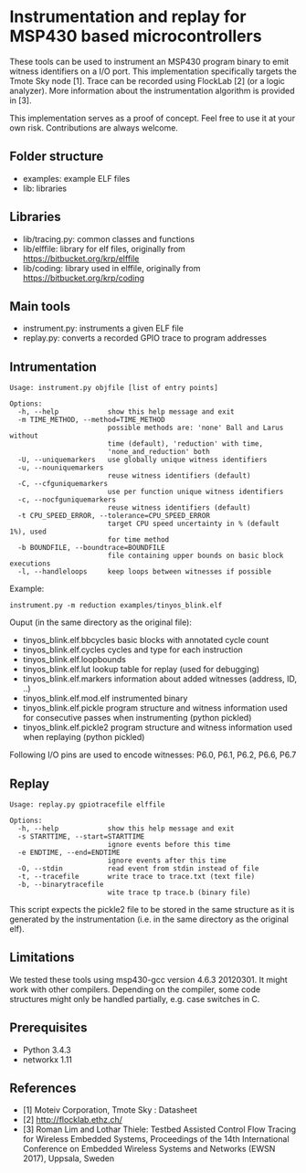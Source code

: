 Instrumentation and replay for MSP430 based microcontrollers
============================================================

These tools can be used to instrument an MSP430 program binary to emit
witness identifiers on a I/O port. This implementation specifically targets
the Tmote Sky node \[1\]. Trace can be recorded using FlockLab \[2\] (or a logic analyzer).
More information about the instrumentation algorithm is provided in \[3\].

This implementation serves as a proof of concept. Feel free to use it at your own risk.
Contributions are always welcome.

Folder structure
----------------
* examples: example ELF files
* lib: libraries

Libraries
---------
* lib/tracing.py: common classes and functions
* lib/elffile: library for elf files, originally from https://bitbucket.org/krp/elffile
* lib/coding: library used in elffile, originally from https://bitbucket.org/krp/coding

Main tools
----------
* instrument.py: instruments a given ELF file
* replay.py: converts a recorded GPIO trace to program addresses

Intrumentation
--------------
```
Usage: instrument.py objfile [list of entry points]                                                                                                                                                  
                                                                                                                                                                                                     
Options:                                                                                                                                                                                             
  -h, --help            show this help message and exit
  -m TIME_METHOD, --method=TIME_METHOD
                        possible methods are: 'none' Ball and Larus without
                        time (default), 'reduction' with time,
                        'none_and_reduction' both
  -U, --uniquemarkers   use globally unique witness identifiers
  -u, --nouniquemarkers
                        reuse witness identifiers (default)
  -C, --cfguniquemarkers
                        use per function unique witness identifiers
  -c, --nocfguniquemarkers
                        reuse witness identifiers (default)
  -t CPU_SPEED_ERROR, --tolerance=CPU_SPEED_ERROR
                        target CPU speed uncertainty in % (default 1%), used
                        for time method
  -b BOUNDFILE, --boundtrace=BOUNDFILE
                        file containing upper bounds on basic block executions
  -l, --handleloops     keep loops between witnesses if possible
```

Example:
```
instrument.py -m reduction examples/tinyos_blink.elf
```
Ouput (in the same directory as the original file):

* tinyos_blink.elf.bbcycles   basic blocks with annotated cycle count
* tinyos_blink.elf.cycles     cycles and type for each instruction
* tinyos_blink.elf.loopbounds 
* tinyos_blink.elf.lut        lookup table for replay (used for debugging)
* tinyos_blink.elf.markers    information about added witnesses (address, ID, ..)
* tinyos_blink.elf.mod.elf    instrumented binary
* tinyos_blink.elf.pickle     program structure and witness information used for consecutive passes when instrumenting (python pickled)
* tinyos_blink.elf.pickle2    program structure and witness information used when replaying (python pickled)

Following I/O pins are used to encode witnesses: P6.0, P6.1, P6.2, P6.6, P6.7

Replay
------
```
Usage: replay.py gpiotracefile elffile                                                                                                                                                               
                                                                                                                                                                                                     
Options:                                                                                                                                                                                             
  -h, --help            show this help message and exit                                                                                                                                              
  -s STARTTIME, --start=STARTTIME                                                                                                                                                                    
                        ignore events before this time                                                                                                                                               
  -e ENDTIME, --end=ENDTIME                                                                                                                                                                          
                        ignore events after this time                                                                                                                                                
  -O, --stdin           read event from stdin instead of file                                                                                                                                        
  -t, --tracefile       write trace to trace.txt (text file)                                                                                                                                         
  -b, --binarytracefile                                                                                                                                                                              
                        wite trace tp trace.b (binary file) 
```

This script expects the pickle2 file to be stored in the same structure as it is generated by the instrumentation (i.e. in the same directory as the original elf).

Limitations
-----------
We tested these tools using msp430-gcc version 4.6.3 20120301. It might work with other compilers.
Depending on the compiler, some code structures might only be handled partially, e.g. case switches in C.

Prerequisites
-------------
* Python 3.4.3
* networkx 1.11

References
----------
* [1] Moteiv Corporation, Tmote Sky : Datasheet 
* [2] http://flocklab.ethz.ch/
* [3] Roman Lim and Lothar Thiele: Testbed Assisted Control Flow Tracing for Wireless Embedded Systems, Proceedings of the 14th International Conference on Embedded Wireless Systems and Networks (EWSN 2017), Uppsala, Sweden
